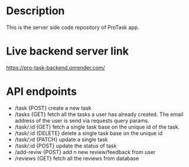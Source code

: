# Description
This is the server side code repository of ProTask app.

# Live backend server link
https://pro-task-backend.onrender.com/

# API endpoints
- /task {POST} create a new task
- /tasks {GET} fetch all the tasks a user has already created. The email address of the user is send via requests query params.
- /task/:id {GET} fetch a single task base on the unique id of the task.
- /task/:id {DELETE} delete a single task base on the unique id
- /task/:id {PATCH} update a single task
- /task/:id  {POST} update the status of task
- /add-reviw {POST} add n new review/feedback from user
- /reviews {GET} fetch all the reviews from database
